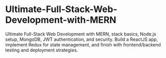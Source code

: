 # Ultimate-Full-Stack-Web-Development-with-MERN
Ultimate Full-Stack Web Development with MERN, stack basics, Node.js setup, MongoDB, JWT authentication, and security. Build a ReactJS app, implement Redux for state management, and finish with frontend/backend testing and deployment strategies.
